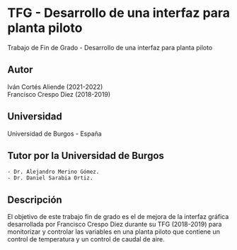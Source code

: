 # TFG - Desarrollo de una interfaz para planta piloto
Trabajo de Fin de Grado - Desarrollo de una interfaz para planta piloto
## Autor
Iván Cortés Aliende (2021-2022)  
Francisco Crespo Diez (2018-2019)
## Universidad
Universidad de Burgos - España
## Tutor por la Universidad de Burgos
	- Dr. Alejandro Merino Gómez.
	- Dr. Daniel Sarabia Ortiz.
## Descripción
El objetivo de este trabajo fin de grado es el de mejora de la interfaz gráfica desarrollada por Francisco Crespo Diez durante su TFG (2018-2019) para monitorizar y controlar las variables en una planta piloto que contiene un control de temperatura y un control de caudal de aire.
